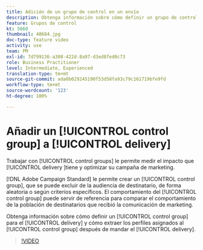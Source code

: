 ```yaml
---
title: Adición de un grupo de control en un envío
description: Obtenga información sobre cómo definir un grupo de control para el envío y cómo extraer los perfiles asignados al grupo de control después de mandar el envío.
feature: Grupos de control
kt: 5060
thumbnail: 40684.jpg
doc-type: feature video
activity: use
team: PM
exl-id: 7d799136-a308-422d-8a97-d3ed8fed0c73
role: Business Practitioner
level: Intermediate, Experienced
translation-type: tm+mt
source-git-commit: ada0b029245190f53d58fa93c79c161719bfe9fd
workflow-type: tm+mt
source-wordcount: '123'
ht-degree: 100%

---
```


# Añadir un [!UICONTROL control group] a [!UICONTROL delivery]

Trabajar con [!UICONTROL control groups] le permite medir el impacto que [!UICONTROL delivery ]tiene y optimizar su campaña de marketing.

[!DNL Adobe Campaign Standard] le permite crear un [!UICONTROL control group], que se puede excluir de la audiencia de destinatario, de forma aleatoria o según criterios específicos. El comportamiento del [!UICONTROL control group] puede servir de referencia para comparar el comportamiento de la población de destinatarios que recibió la comunicación de marketing.

Obtenga información sobre cómo definir un [!UICONTROL control group] para el [!UICONTROL delivery] y cómo extraer los perfiles asignados al [!UICONTROL control group] después de mandar el [!UICONTROL delivery].

>[!VIDEO](https://video.tv.adobe.com/v/40684?quality=12)
